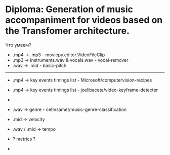 # Diploma: Generation of music accompaniment for videos based on the Transfomer architecture.

Что умеем?

- .mp4 -> .mp3 -  moviepy.editor.VideoFileClip
- .mp3 -> instruments.wav & vocals.wav - vocal-remover
- .wav -> .mid - basic-pitch
---
- .mp4 -> key events timings list - Microsoft/computervision-recipes
- .mp4 -> key events timings list - joelibaceta/video-keyframe-detector
- 
- .wav -> genre - cetinsamet/music-genre-classification
- .mid -> velocity
- .wav / .mid -> tempo

- ? metrics ?
- 
